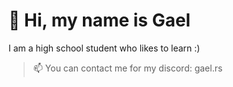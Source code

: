 # 👋 Hi, my name is Gael
I am a high school student who likes to learn :)
> 📫 You can contact me for my discord: gael.rs

<!---
Gael-devv/Gael-devv is a ✨ special ✨ repository because its `README.md` (this file) appears on your GitHub profile.
You can click the Preview link to take a look at your changes.
--->
